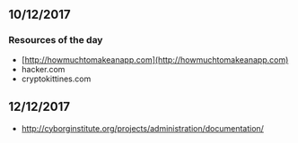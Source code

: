 ## 10/12/2017

### Resources of the day

* [http://howmuchtomakeanapp.com](http://howmuchtomakeanapp.com)
* hacker.com
* cryptokittines.com

## 12/12/2017

* http://cyborginstitute.org/projects/administration/documentation/



